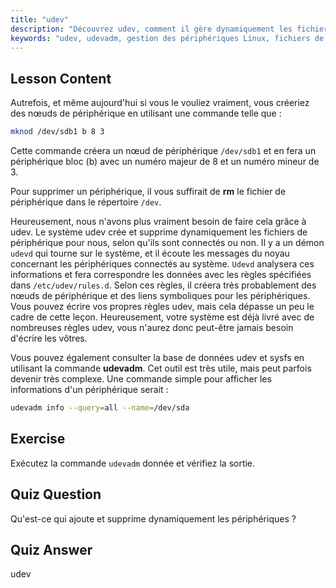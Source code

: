 ```yaml
---
title: "udev"
description: "Découvrez udev, comment il gère dynamiquement les fichiers de périphériques Linux, et utilisez udevadm. Comprenez la création de nœuds de périphériques pour les débutants."
keywords: "udev, udevadm, gestion des périphériques Linux, fichiers de périphériques, tutoriel Linux, Linux pour débutants, règles udev, guide Linux"
---
```


## Lesson Content

Autrefois, et même aujourd'hui si vous le vouliez vraiment, vous créeriez des nœuds de périphérique en utilisant une commande telle que :

```bash
mknod /dev/sdb1 b 8 3
```

Cette commande créera un nœud de périphérique `/dev/sdb1` et en fera un périphérique bloc (b) avec un numéro majeur de 8 et un numéro mineur de 3.

Pour supprimer un périphérique, il vous suffirait de **rm** le fichier de périphérique dans le répertoire `/dev`.

Heureusement, nous n'avons plus vraiment besoin de faire cela grâce à udev. Le système udev crée et supprime dynamiquement les fichiers de périphérique pour nous, selon qu'ils sont connectés ou non. Il y a un démon `udevd` qui tourne sur le système, et il écoute les messages du noyau concernant les périphériques connectés au système. `Udevd` analysera ces informations et fera correspondre les données avec les règles spécifiées dans `/etc/udev/rules.d`. Selon ces règles, il créera très probablement des nœuds de périphérique et des liens symboliques pour les périphériques. Vous pouvez écrire vos propres règles udev, mais cela dépasse un peu le cadre de cette leçon. Heureusement, votre système est déjà livré avec de nombreuses règles udev, vous n'aurez donc peut-être jamais besoin d'écrire les vôtres.

Vous pouvez également consulter la base de données udev et sysfs en utilisant la commande **udevadm**. Cet outil est très utile, mais peut parfois devenir très complexe. Une commande simple pour afficher les informations d'un périphérique serait :

```bash
udevadm info --query=all --name=/dev/sda
```

## Exercise

Exécutez la commande `udevadm` donnée et vérifiez la sortie.

## Quiz Question

Qu'est-ce qui ajoute et supprime dynamiquement les périphériques ?

## Quiz Answer

udev
